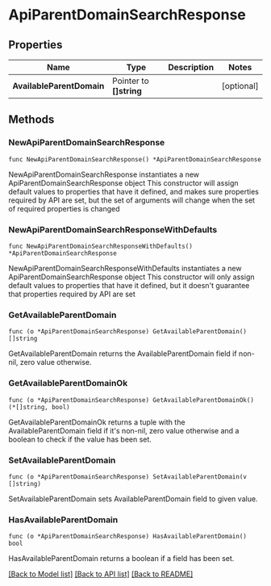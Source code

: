 # ApiParentDomainSearchResponse

## Properties

Name | Type | Description | Notes
------------ | ------------- | ------------- | -------------
**AvailableParentDomain** | Pointer to **[]string** |  | [optional] 

## Methods

### NewApiParentDomainSearchResponse

`func NewApiParentDomainSearchResponse() *ApiParentDomainSearchResponse`

NewApiParentDomainSearchResponse instantiates a new ApiParentDomainSearchResponse object
This constructor will assign default values to properties that have it defined,
and makes sure properties required by API are set, but the set of arguments
will change when the set of required properties is changed

### NewApiParentDomainSearchResponseWithDefaults

`func NewApiParentDomainSearchResponseWithDefaults() *ApiParentDomainSearchResponse`

NewApiParentDomainSearchResponseWithDefaults instantiates a new ApiParentDomainSearchResponse object
This constructor will only assign default values to properties that have it defined,
but it doesn't guarantee that properties required by API are set

### GetAvailableParentDomain

`func (o *ApiParentDomainSearchResponse) GetAvailableParentDomain() []string`

GetAvailableParentDomain returns the AvailableParentDomain field if non-nil, zero value otherwise.

### GetAvailableParentDomainOk

`func (o *ApiParentDomainSearchResponse) GetAvailableParentDomainOk() (*[]string, bool)`

GetAvailableParentDomainOk returns a tuple with the AvailableParentDomain field if it's non-nil, zero value otherwise
and a boolean to check if the value has been set.

### SetAvailableParentDomain

`func (o *ApiParentDomainSearchResponse) SetAvailableParentDomain(v []string)`

SetAvailableParentDomain sets AvailableParentDomain field to given value.

### HasAvailableParentDomain

`func (o *ApiParentDomainSearchResponse) HasAvailableParentDomain() bool`

HasAvailableParentDomain returns a boolean if a field has been set.


[[Back to Model list]](../README.md#documentation-for-models) [[Back to API list]](../README.md#documentation-for-api-endpoints) [[Back to README]](../README.md)


